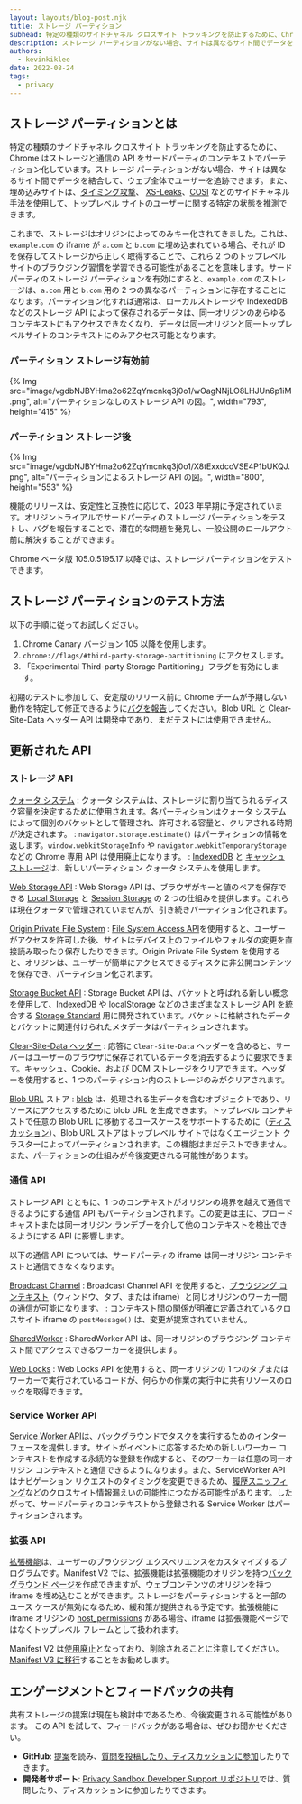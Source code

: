 ```yaml
---
layout: layouts/blog-post.njk
title: ストレージ パーティション
subhead: 特定の種類のサイドチャネル クロスサイト トラッキングを防止するために、Chrome はサードパーティのコンテキストでストレージと通信の API をパーティション化します。
description: ストレージ パーティションがない場合、サイトは異なるサイト間でデータを結合してウェブ全体で追跡できます。特定の種類のサイドチャネル クロスサイト トラッキングを防止するために、Chrome はサードパーティのコンテキストでストレージと通信の API をパーティション化しています。
authors:
  - kevinkiklee
date: 2022-08-24
tags:
  - privacy
---
```


## ストレージ パーティションとは

特定の種類のサイドチャネル クロスサイト トラッキングを防止するために、Chrome はストレージと通信の API をサードパーティのコンテキストでパーティション化しています。ストレージ パーティションがない場合、サイトは異なるサイト間でデータを結合して、ウェブ全体でユーザーを追跡できます。また、埋め込みサイトは、[タイミング攻撃](https://dl.acm.org/doi/10.1145/352600.352606)、 [XS-Leaks](https://github.com/xsleaks/xsleaks)、[COSI](https://arxiv.org/pdf/1908.02204.pdf) などのサイドチャネル手法を使用して、トップレベル サイトのユーザーに関する特定の状態を推測できます。

これまで、ストレージはオリジンによってのみキー化されてきました。これは、`example.com` の iframe が `a.com` と `b.com` に埋め込まれている場合、それが ID を保存してストレージから正しく取得することで、これら 2 つのトップレベル サイトのブラウジング習慣を学習できる可能性があることを意味します。サードパーティのストレージ パーティションを有効にすると、`example.com` のストレージは、`a.com` 用と `b.com` 用の 2 つの異なるパーティションに存在することになります。パーティション化すれば通常は、ローカルストレージや IndexedDB などのストレージ API によって保存されるデータは、同一オリジンのあらゆるコンテキストにもアクセスできなくなり、データは同一オリジンと同一トップレベルサイトのコンテキストにのみアクセス可能となります。

### パーティション ストレージ有効前

{% Img src="image/vgdbNJBYHma2o62ZqYmcnkq3j0o1/wOagNNjLO8LHJUn6p1iM.png", alt="パーティションなしのストレージ API の図。", width="793", height="415" %}

### パーティション ストレージ後

{% Img src="image/vgdbNJBYHma2o62ZqYmcnkq3j0o1/X8tExxdcoVSE4P1bUKQJ.png", alt="パーティションによるストレージ API の図。", width="800", height="553" %}

機能のリリースは、安定性と互換性に応じて、2023 年早期に予定されています。オリジントライアルでサードパーティのストレージ パーティションをテストし、バグを報告することで、潜在的な問題を発見し、一般公開のロールアウト前に解決することができます。

Chrome ベータ版 105.0.5195.17 以降では、ストレージ パーティションをテストできます。

## ストレージ パーティションのテスト方法

以下の手順に従ってお試しください。

1. Chrome Canary バージョン 105 以降を使用します。
2. `chrome://flags/#third-party-storage-partitioning` にアクセスします。
3. 「Experimental Third-party Storage Partitioning」フラグを有効にします。

初期のテストに参加して、安定版のリリース前に Chrome チームが予期しない動作を特定して修正できるように[バグを報告](https://bugs.chromium.org/p/chromium/issues/entry?labels=StoragePartitioning-trial-bugs&components=Blink%3EStorage)してください。Blob URL と Clear-Site-Data ヘッダー API は開発中であり、まだテストには使用できません。

## 更新された API

### ストレージ API

[クォータ システム](https://web.dev/storage-for-the-web/#how-much)
:   クォータ システムは、ストレージに割り当てられるディスク容量を決定するために使用されます。各パーティションはクォータ システムによって個別のバケットとして管理され、許可される容量と、クリアされる時期が決定されます。
:   `navigator.storage.estimate()` はパーティションの情報を返します。`window.webkitStorageInfo` や `navigator.webkitTemporaryStorage` などの Chrome 専用 API は使用廃止になります。
:   [IndexedDB](https://developer.mozilla.org/docs/Web/API/IndexedDB_API) と [キャッシュ ストレージ](https://web.dev/cache-api-quick-guide)は、新しいパーティション クォータ システムを使用します。

[Web Storage API](https://developer.mozilla.org/docs/Web/API/Web_Storage_API)
:   Web Storage API は、ブラウザがキーと値のペアを保存できる [Local Storage](https://developer.mozilla.org/docs/Web/API/Window/localStorage) と [Session Storage](https://developer.mozilla.org/docs/Web/API/Window/sessionStorage) の 2 つの仕組みを提供します。これらは現在クォータで管理されていませんが、引き続きパーティション化されます。

[Origin Private File System](https://web.dev/file-system-access/#accessing-the-origin-private-file-system)
:   [File System Access API](https://web.dev/file-system-access)を使用すると、ユーザーがアクセスを許可した後、サイトはデバイス上のファイルやフォルダの変更を直接読み取ったり保存したりできます。Origin Private File System を使用すると、オリジンは、ユーザーが簡単にアクセスできるディスクに非公開コンテンツを保存でき、パーティション化されます。

[Storage Bucket API](https://wicg.github.io/storage-buckets/explainer.html)
:   Storage Bucket API は、バケットと呼ばれる新しい概念を使用して、IndexedDB や localStorage などのさまざまなストレージ API を統合する [Storage Standard](https://storage.spec.whatwg.org/) 用に開発されています。バケットに格納されたデータとバケットに関連付けられたメタデータはパーティションされます。

[Clear-Site-Data ヘッダー](https://developer.mozilla.org/docs/Web/HTTP/Headers/Clear-Site-Data)
:   応答に `Clear-Site-Data` ヘッダーを含めると、サーバーはユーザーのブラウザに保存されているデータを消去するように要求できます。キャッシュ、Cookie、および DOM ストレージをクリアできます。ヘッダーを使用すると、1 つのパーティション内のストレージのみがクリアされます。

[Blob URL](https://developer.mozilla.org/docs/Web/API/URL/createObjectURL) ストア
:   [blob](https://developer.mozilla.org/docs/Web/API/Blob) は、処理される生データを含むオブジェクトであり、リソースにアクセスするために blob URL を生成できます。トップレベル コンテキストで任意の Blob URL に移動するユースケースをサポートするために（[ディスカッション](https://github.com/w3c/FileAPI/issues/153)）、Blob URL ストアはトップレベル サイトではなくエージェント クラスターによってパーティションされます。この機能はまだテストできません。また、パーティションの仕組みが今後変更される可能性があります。

### 通信 API

ストレージ API とともに、1 つのコンテキストがオリジンの境界を越えて通信できるようにする通信 API もパーティションされます。この変更は主に、ブロードキャストまたは同一オリジン ランデブーを介して他のコンテキストを検出できるようにする API に影響します。

以下の通信 API については、サードパーティの iframe は同一オリジン コンテキストと通信できなくなります。

[Broadcast Channel](/blog/broadcastchannel/)
:   Broadcast Channel API を使用すると、[ブラウジング コンテキスト](https://developer.mozilla.org/docs/Glossary/Browsing_context)（ウィンドウ、タブ、または iframe）と同じオリジンのワーカー間の通信が可能になります。
:   コンテキスト間の関係が明確に定義されているクロスサイト iframe の `postMessage()` は、変更が提案されていません。

[SharedWorker](https://developer.mozilla.org/docs/Web/API/SharedWorker) : SharedWorker API は、同一オリジンのブラウジング コンテキスト間でアクセスできるワーカーを提供します。

[Web Locks](https://developer.mozilla.org/docs/Web/API/Web_Locks_API) : Web Locks API を使用すると、同一オリジンの 1 つのタブまたはワーカーで実行されているコードが、何らかの作業の実行中に共有リソースのロックを取得できます。

### Service Worker API

[Service Worker API](https://developer.mozilla.org/docs/Web/API/Service_Worker_API)は、バックグラウンドでタスクを実行するためのインターフェースを提供します。サイトがイベントに応答するための新しいワーカー コンテキストを作成する永続的な登録を作成すると、そのワーカーは任意の同一オリジン コンテキストと通信できるようになります。また、ServiceWorker API はナビゲーション リクエストのタイミングを変更できるため、[履歴スニッフィング](https://www.ndss-symposium.org/wp-content/uploads/ndss2021_1C-2_23104_paper.pdf)などのクロスサイト情報漏えいの可能性につながる可能性があります。したがって、サードパーティのコンテキストから登録される Service Worker はパーティションされます。

### 拡張 API

[拡張機能](/docs/extensions/mv3/)は、ユーザーのブラウジング エクスペリエンスをカスタマイズするプログラムです。Manifest V2 では、拡張機能は拡張機能のオリジンを持つ[バックグラウンド ページ](/docs/extensions/mv2/background_pages/)を作成できますが、ウェブコンテンツのオリジンを持つ iframe を埋め込むことができます。ストレージをパーティションすると一部のユース ケースが無効になるため、緩和策が提供される予定です。拡張機能に iframe オリジンの [host_permissions](/docs/extensions/mv2/runtime_host_permissions/) がある場合、iframe は拡張機能ページではなくトップレベル フレームとして扱われます。

Manifest V2 は[使用廃止](/docs/extensions/mv3/mv2-sunset/)となっており、削除されることに注意してください。[Manifest V3 に移行](/docs/extensions/mv3/intro/mv3-migration/)することをお勧めします。

## エンゲージメントとフィードバックの共有

共有ストレージの提案は現在も検討中であるため、今後変更される可能性があります。 この API を試して、フィードバックがある場合は、ぜひお聞かせください。

- **GitHub**: [提案](https://github.com/wanderview/quota-storage-partitioning/blob/main/explainer.md)を読み、[質問を投稿したり、ディスカッションに参加](https://github.com/wanderview/quota-storage-partitioning/issues)したりできます。
- **開発者サポート**: [Privacy Sandbox Developer Support リポジトリ](https://github.com/GoogleChromeLabs/privacy-sandbox-dev-support)では、質問したり、ディスカッションに参加したりできます。

